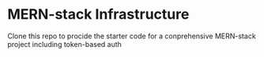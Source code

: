 # MERN-stack Infrastructure

Clone this repo to procide the starter code for a conprehensive MERN-stack project including token-based auth